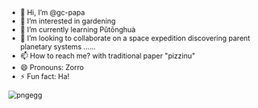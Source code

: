 - 👋 Hi, I’m @gc-papa
- 👀 I’m interested in gardening
- 🌱 I’m currently learning Pǔtōnghuà
- 💞️ I’m looking to collaborate on a space expedition discovering parent planetary systems ......
- 📫 How to reach me? with traditional paper "pizzinu"
- 😄 Pronouns: Zorro
- ⚡ Fun fact: Ha!

<!---
gc-papa/gc-papa is a ✨ special ✨ repository because its `README.md` (this file) appears on your GitHub profile.
You can click the Preview link to take a look at your changes.
--->

![pngegg](https://github.com/gc-papa/gc-papa/assets/163403635/3b7b9d09-d0b3-474d-806a-83f580a7ace7)

